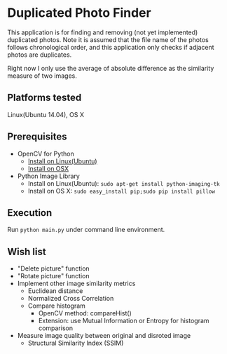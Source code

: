 Duplicated Photo Finder
=======================
This application is for finding and removing (not yet implemented) duplicated photos. Note it is assumed that the file name of the photos follows chronological order, and this application only checks if adjacent photos are duplicates.

Right now I only use the average of absolute difference as the similarity measure of two images.

Platforms tested
----------------
Linux(Ubuntu 14.04), OS X

Prerequisites
-------------
- OpenCV for Python
    - [Install on Linux(Ubuntu)](http://www.pyimagesearch.com/2015/06/22/install-opencv-3-0-and-python-2-7-on-ubuntu/)
    - [Install on OSX](http://www.pyimagesearch.com/2015/06/15/install-opencv-3-0-and-python-2-7-on-osx/)
- Python Image Library
    - Install on Linux(Ubuntu): `sudo apt-get install python-imaging-tk`
    - Install on OS X: `sudo easy_install pip;sudo pip install pillow`

Execution
---------
Run `python main.py` under command line environment.

Wish list
---------
- "Delete picture" function
- "Rotate picture" function
- Implement other image similarity metrics
    - Euclidean distance
    - Normalized Cross Correlation
    - Compare histogram
        - OpenCV method: compareHist()
        - Extension: use Mutual Information or Entropy for histogram comparison
- Measure image quality between original and disroted image
    - Structural Similarity Index (SSIM)
